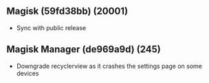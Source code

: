 ## Magisk (59fd38bb) (20001)
- Sync with public release

## Magisk Manager (de969a9d) (245)
- Downgrade recyclerview as it crashes the settings page on some devices
